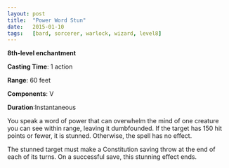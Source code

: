 ```yaml
---
layout: post
title:  "Power Word Stun"
date:   2015-01-10
tags:   [bard, sorcerer, warlock, wizard, level8]
---
```


**8th-level enchantment**

**Casting Time**: 1 action

**Range**: 60 feet

**Components**: V

**Duration**:Instantaneous

You speak a word of power that can overwhelm the mind of one creature you can see within range, leaving it dumbfounded. If the target has 150 hit points or fewer, it is stunned. Otherwise, the spell has no effect.

The stunned target must make a Constitution saving throw at the end of each of its turns.  On a successful save, this stunning effect ends.
